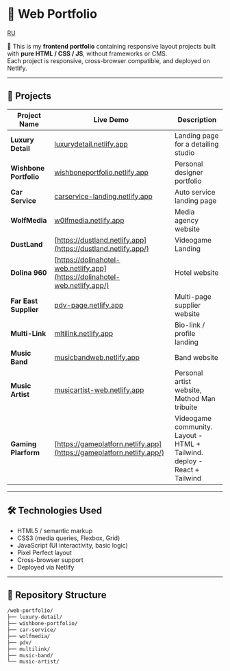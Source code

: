 # 🎨 Web Portfolio

[RU](README_RU.md)

🧩 This is my **frontend portfolio** containing responsive layout projects built with **pure HTML / CSS / JS**, without frameworks or CMS.  
Each project is responsive, cross-browser compatible, and deployed on Netlify.

---

## 🚀 Projects

| Project Name           | Live Demo                                                                   | Description                                                              |
| ---------------------- | --------------------------------------------------------------------------- | ------------------------------------------------------------------------ |
| **Luxury Detail**      | [luxurydetail.netlify.app](https://luxurydetail.netlify.app)                | Landing page for a detailing studio                                      |
| **Wishbone Portfolio** | [wishboneportfolio.netlify.app](https://wishboneportfolio.netlify.app)      | Personal designer portfolio                                              |
| **Car Service**        | [carservice-landing.netlify.app](https://carservice-landing.netlify.app)    | Auto service landing page                                                |
| **WolfMedia**          | [w0lfmedia.netlify.app](https://w0lfmedia.netlify.app/)                     | Media agency website                                                     |
| **DustLand**           | [https://dustland.netlify.app](https://dustland.netlify.app/)               | Videogame Landing                                                        |
| **Dolina 960**         | [https://dolinahotel-web.netlify.app](https://dolinahotel-web.netlify.app/) | Hotel website                                                            |
| **Far East Supplier**  | [pdv-page.netlify.app](https://pdv-page.netlify.app)                        | Multi-page supplier website                                              |
| **Multi-Link**         | [mltilink.netlify.app](https://mltilink.netlify.app/)                       | Bio-link / profile landing                                               |
| **Music Band**         | [musicbandweb.netlify.app](https://musicbandweb.netlify.app/)               | Band website                                                             |
| **Music Artist**       | [musicartist-web.netlify.app](https://musicartist-web.netlify.app/)         | Personal artist website, Method Man tribuite                             |
| **Gaming Plarform**    | [https://gameplatforn.netlify.app](https://gameplatforn.netlify.app/)       | Videogame community. Layout - HTML + Tailwind. deploy - React + Tailwind |

---

## 🛠️ Technologies Used

- HTML5 / semantic markup
- CSS3 (media queries, Flexbox, Grid)
- JavaScript (UI interactivity, basic logic)
- Pixel Perfect layout
- Cross-browser support
- Deployed via Netlify

---

## 📁 Repository Structure

```bash
/web-portfolio/
├── luxury-detail/
├── wishbone-portfolio/
├── car-service/
├── wolfmedia/
├── pdv/
├── multilink/
├── music-band/
└── music-artist/
```
